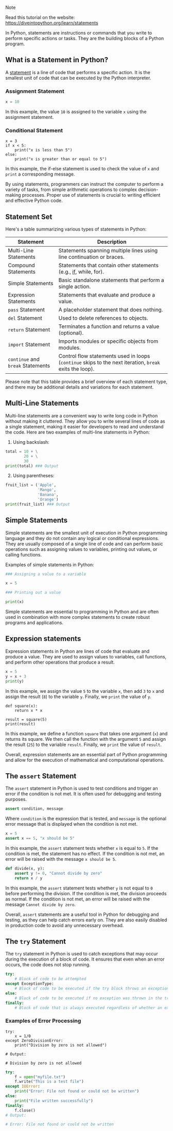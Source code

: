 > [!NOTE]
> Read this tutorial on the website: https://diveintopython.org/learn/statements

In Python, statements are instructions or commands that you write to perform specific actions or tasks. They are the building blocks of a Python program. 
  
## What is a Statement in Python?  

A [statement](https://en.wikipedia.org/wiki/Statement_(computer_science)) is a line of code that performs a specific action. It is the smallest unit of code that can be executed by the Python interpreter. 

### Assignment Statement

```python
x = 10
```

In this example, the value `10` is assigned to the variable `x` using the assignment statement. 

### Conditional Statement

```python3
x = 3
if x < 5:
    print("x is less than 5")
else:
    print("x is greater than or equal to 5")
```

In this example, the if-else statement is used to check the value of `x` and `print` a corresponding message. 

By using statements, programmers can instruct the computer to perform a variety of tasks, from simple arithmetic operations to complex decision-making processes. Proper use of statements is crucial to writing efficient and effective Python code.  

## Statement Set  

Here's a table summarizing various types of statements in Python:

| Statement                | Description                                                       |
|--------------------------|-------------------------------------------------------------------|
| Multi-Line Statements    | Statements spanning multiple lines using line continuation or braces.|
| Compound Statements      | Statements that contain other statements (e.g., [if](/learn/statements/if.md), while, for).   |
| Simple Statements        | Basic standalone statements that perform a single action.          |
| Expression Statements    | Statements that evaluate and produce a value.                      |
| `pass` Statement           | A placeholder statement that does nothing.                        |
| `del` Statement            | Used to delete references to objects.                              |
| `return` Statement         | Terminates a function and returns a value (optional).              |
| `import` Statement         | Imports modules or specific objects from modules.                  |
| `continue` and `break` Statements | Control flow statements used in loops (`continue` skips to the next iteration, `break` exits the loop). |

Please note that this table provides a brief overview of each statement type, and there may be additional details and variations for each statement.

## Multi-Line Statements  

Multi-line statements are a convenient way to write long code in Python without making it cluttered. They allow you to write several lines of code as a single statement, making it easier for developers to read and understand the code. Here are two examples of multi-line statements in Python:

1. Using backslash:

```python
total = 10 + \
        20 + \
        30
print(total) ### Output

```

2. Using parentheses:

```python
fruit_list = ('Apple',
              'Mango',
              'Banana',
              'Orange')
print(fruit_list) ### Output

```

## Simple Statements  

Simple statements are the smallest unit of execution in Python programming language and they do not contain any logical or conditional expressions. They are usually composed of a single line of code and can perform basic operations such as assigning values to variables, printing out values, or calling functions.

Examples of simple statements in Python:

```python
### Assigning a value to a variable

x = 5

### Printing out a value

print(x)
```

Simple statements are essential to programming in Python and are often used in combination with more complex statements to create robust programs and applications.

  
## Expression statements  

Expression statements in Python are lines of code that evaluate and produce a value. They are used to assign values to variables, call functions, and perform other operations that produce a result.

```python
x = 5
y = x + 3
print(y)
```

In this example, we assign the value `5` to the variable `x`, then add `3` to `x` and assign the result (`8`) to the variable `y`. Finally, we `print` the value of `y`.

```python3
def square(x):
    return x * x

result = square(5)
print(result)
```

In this example, we define a function `square` that takes one argument (`x`) and returns its square. We then call the function with the argument `5` and assign the result (`25`) to the variable `result`. Finally, we `print` the value of `result`.

Overall, expression statements are an essential part of Python programming and allow for the execution of mathematical and computational operations.

## The `assert` Statement  

The `assert` statement in Python is used to test conditions and trigger an error if the condition is not met. It is often used for debugging and testing purposes.

```python
assert condition, message
```

Where `condition` is the expression that is tested, and `message` is the optional error message that is displayed when the condition is not met.

```python
x = 5
assert x == 5, "x should be 5"
```

In this example, the `assert` statement tests whether `x` is equal to `5`. If the condition is met, the statement has no effect. If the condition is not met, an error will be raised with the message `x should be 5`.

```python
def divide(x, y):
    assert y != 0, "Cannot divide by zero"
    return x / y
```

In this example, the `assert` statement tests whether `y` is not equal to `0` before performing the division. If the condition is met, the division proceeds as normal. If the condition is not met, an error will be raised with the message `Cannot divide by zero`.

Overall, `assert` statements are a useful tool in Python for debugging and testing, as they can help catch errors early on. They are also easily disabled in production code to avoid any unnecessary overhead.  
  
## The `try` Statement  

The `try` statement in Python is used to catch exceptions that may occur during the execution of a block of code. It ensures that even when an error occurs, the code does not stop running.

```python
try:
    # Block of code to be attempted
except ExceptionType:
    # Block of code to be executed if the try block throws an exception
else:
    # Block of code to be executed if no exception was thrown in the try block
finally:
    # Block of code that is always executed regardless of whether an exception was thrown or not
```

### Examples of Error Processing

```python3
try:
    x = 1/0
except ZeroDivisionError:
    print("Division by zero is not allowed")

# Output:

# Division by zero is not allowed
```

```python
try:
    f = open("myfile.txt")
    f.write("This is a test file")
except IOError:
    print("Error: File not found or could not be written")
else:
    print("File written successfully")
finally:
    f.close()
# Output:

# Error: File not found or could not be written
```
